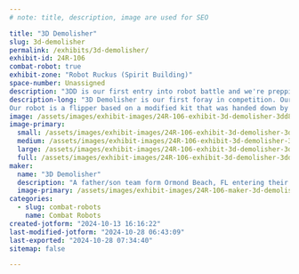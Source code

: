 ```yaml
---
# note: title, description, image are used for SEO

title: "3D Demolisher"
slug: 3d-demolisher
permalink: /exhibits/3d-demolisher/
exhibit-id: 24R-106
combat-robot: true
exhibit-zone: "Robot Ruckus (Spirit Building)"
space-number: Unassigned
description: "3DD is our first entry into robot battle and we're prepping to make a strong debut!"
description-long: "3D Demolisher is our first foray in competition. Our father/son team of Scott and Waits gained enthusiasm by playing with store-bought toy bots and watching Battle Bots.
Our robot is a flipper based on a modified kit that was handed down by friends from New England. Some of our essential components have been delayed by a couple hurricanes in our area, but we will be battle-ready come November!"
image: /assets/images/exhibit-images/24R-106-exhibit-3d-demolisher-3dd8eb43-cbec-4868-be10-f602a387356fbeansupreme-august23-large.jpeg
image-primary: 
  small: /assets/images/exhibit-images/24R-106-exhibit-3d-demolisher-3dd8eb43-cbec-4868-be10-f602a387356fbeansupreme-august23-small.jpeg
  medium: /assets/images/exhibit-images/24R-106-exhibit-3d-demolisher-3dd8eb43-cbec-4868-be10-f602a387356fbeansupreme-august23-medium.jpeg
  large: /assets/images/exhibit-images/24R-106-exhibit-3d-demolisher-3dd8eb43-cbec-4868-be10-f602a387356fbeansupreme-august23-large.jpeg
  full: /assets/images/exhibit-images/24R-106-exhibit-3d-demolisher-3dd8eb43-cbec-4868-be10-f602a387356fbeansupreme-august23-full.jpeg
maker: 
  name: "3D Demolisher"
  description: "A father/son team form Ormond Beach, FL entering their first competition."
  image-primary: /assets/images/exhibit-images/24R-106-maker-3d-demolisher-img-6855-medium.jpeg
categories: 
  - slug: combat-robots
    name: Combat Robots
created-jotform: "2024-10-13 16:16:22"
last-modified-jotform: "2024-10-28 06:43:09"
last-exported: "2024-10-28 07:34:40"
sitemap: false

---
```

